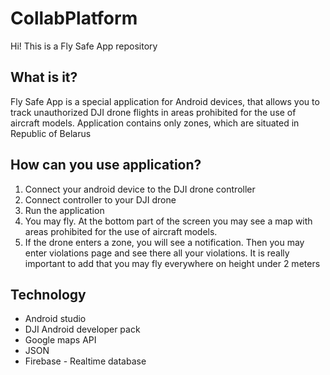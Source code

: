 # CollabPlatform
Hi! This is a Fly Safe App repository
## What is it?
Fly Safe App is a special application for Android devices, that allows you to track unauthorized DJI drone flights in areas prohibited for the use of aircraft models.
Application contains only zones, which are situated in Republic of Belarus
## How can you use application?

 1. Connect your android device to the DJI drone controller
 2. Connect controller to your DJI drone
 3. Run the application
 4. You may fly. At the bottom part of the screen you may see a map with 
areas prohibited for the use of aircraft models.
 5. If the drone enters a zone, you will see a notification. Then you may enter violations page and see there all your violations.
It is really important to add that you may fly everywhere on height under 2 meters 
## Technology
 - Android studio
 - DJI Android developer pack
 - Google maps API
 - JSON
 - Firebase - Realtime database
